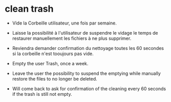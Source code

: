 # clean trash

- Vide la Corbeille utilisateur, une fois par semaine.
- Laisse la possibilité à l'utilisateur de suspendre le vidage le temps de restaurer manuellement les fichiers à ne plus supprimer. 
- Reviendra demander confirmation du nettoyage toutes les 60 secondes si la corbeille n'est tooujours pas vide.


- Empty the user Trash, once a week. 
- Leave the user the possibility to suspend the emptying while manually restore the files to no longer be deleted. 
- Will come back to ask for confirmation of the cleaning every 60 seconds if the trash is still not empty.